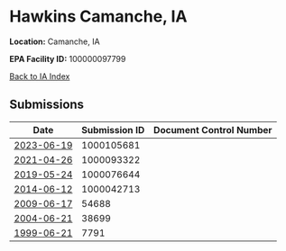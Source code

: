 # Hawkins Camanche, IA

**Location:** Camanche, IA

**EPA Facility ID:** 100000097799

[Back to IA Index](../../index.md)

## Submissions

| Date | Submission ID | Document Control Number |
|------|--------------|-------------------------|
| [2023-06-19](submissions/1000105681.md) | 1000105681 |  |
| [2021-04-26](submissions/1000093322.md) | 1000093322 |  |
| [2019-05-24](submissions/1000076644.md) | 1000076644 |  |
| [2014-06-12](submissions/1000042713.md) | 1000042713 |  |
| [2009-06-17](submissions/54688.md) | 54688 |  |
| [2004-06-21](submissions/38699.md) | 38699 |  |
| [1999-06-21](submissions/7791.md) | 7791 |  |
